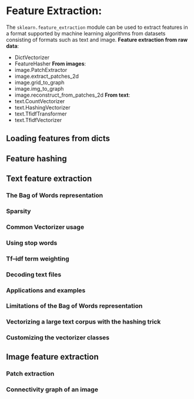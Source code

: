 # Feature Extraction:
The `sklearn.feature_extraction` module can be used to extract features in a format supported by machine learning algorithms from datasets consisting of formats such as text and image.
**Feature extraction from raw data**:
- DictVectorizer
- FeatureHasher
**From images**:
- image.PatchExtractor
- image.extract_patches_2d
- image.grid_to_graph
- image.img_to_graph
- image.reconstruct_from_patches_2d
**From text**:
- text.CountVectorizer
- text.HashingVectorizer
- text.TfidfTransformer
- text.TfidfVectorizer
## Loading features from dicts
## Feature hashing
## Text feature extraction
### The Bag of Words representation
### Sparsity
### Common Vectorizer usage
### Using stop words
### Tf–idf term weighting
### Decoding text files
### Applications and examples
### Limitations of the Bag of Words representation
### Vectorizing a large text corpus with the hashing trick
### Customizing the vectorizer classes
## Image feature extraction
### Patch extraction
### Connectivity graph of an image


